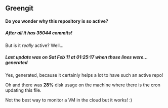 ## Greengit

#### Do you wonder why this repository is so active?

##### After all it has 35044 commits!

But is it *really* active? Well...

##### Last update was on Sat Feb 11 at 01:25:17 when those lines were... generated

Yes, generated, because it certainly helps a lot to have such an active repo!

Oh and there was **28%** disk usage on the machine
where there is the cron updating this file.

Not the best way to monitor a VM in the cloud but it works! :)
